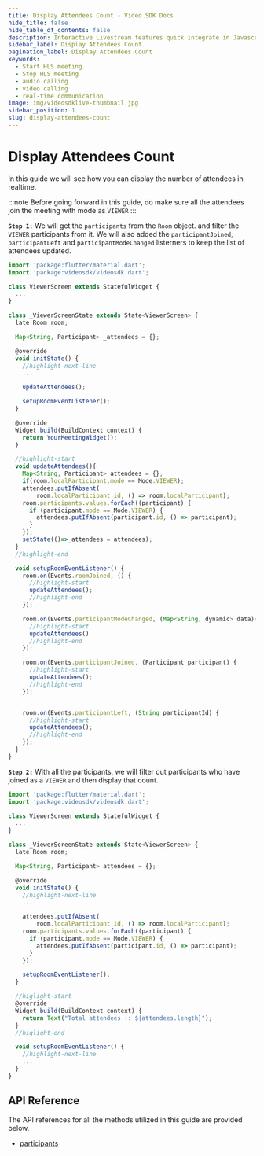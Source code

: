 ```yaml
---
title: Display Attendees Count - Video SDK Docs
hide_title: false
hide_table_of_contents: false
description: Interactive Livestream features quick integrate in Javascript, React JS, Android, IOS, React Native, Flutter with Video SDK to add live video & audio conferencing to your applications.
sidebar_label: Display Attendees Count
pagination_label: Display Attendees Count
keywords:
  - Start HLS meeting
  - Stop HLS meeting
  - audio calling
  - video calling
  - real-time communication
image: img/videosdklive-thumbnail.jpg
sidebar_position: 1
slug: display-attendees-count
---
```


# Display Attendees Count

In this guide we will see how you can display the number of attendees in realtime.

:::note
Before going forward in this guide, do make sure all the attendees join the meeting with mode as `VIEWER`
:::

**`Step 1:`** We will get the `participants` from the `Room` object. and filter the `VIEWER` participants from it. We will also added the `participantJoined`, `participantLeft` and `participantModeChanged` listerners to keep the list of attendees updated.

```js
import 'package:flutter/material.dart';
import 'package:videosdk/videosdk.dart';

class ViewerScreen extends StatefulWidget {
  ...
}

class _ViewerScreenState extends State<ViewerScreen> {
  late Room room;

  Map<String, Participant> _attendees = {};

  @override
  void initState() {
    //highlight-next-line
    ...

    updateAttendees();

    setupRoomEventListener();
  }

  @override
  Widget build(BuildContext context) {
    return YourMeetingWidget();
  }

  //highlight-start
  void updateAttendees(){
    Map<String, Participant> attendees = {};
    if(room.localParticipant.mode == Mode.VIEWER);
    attendees.putIfAbsent(
        room.localParticipant.id, () => room.localParticipant);
    room.participants.values.forEach((participant) {
      if (participant.mode == Mode.VIEWER) {
        attendees.putIfAbsent(participant.id, () => participant);
      }
    });
    setState(()=>_attendees = attendees);
  }
  //highlight-end

  void setupRoomEventListener() {
    room.on(Events.roomJoined, () {
      //highlight-start
      updateAttendees();
      //highlight-end
    });

    room.on(Events.participantModeChanged, (Map<String, dynamic> data){
      //highlight-start
      updateAttendees()
      //highlight-end
    });

    room.on(Events.participantJoined, (Participant participant) {
      //highlight-start
      updateAttendees();
      //highlight-end
    });


    room.on(Events.participantLeft, (String participantId) {
      //highlight-start
      updateAttendees();
      //highlight-end
    });
  }
}
```

**`Step 2:`** With all the participants, we will filter out participants who have joined as a `VIEWER` and then display that count.

```js
import 'package:flutter/material.dart';
import 'package:videosdk/videosdk.dart';

class ViewerScreen extends StatefulWidget {
  ...
}

class _ViewerScreenState extends State<ViewerScreen> {
  late Room room;

  Map<String, Participant> attendees = {};

  @override
  void initState() {
    //highlight-next-line
    ...

    attendees.putIfAbsent(
        room.localParticipant.id, () => room.localParticipant);
    room.participants.values.forEach((participant) {
      if (participant.mode == Mode.VIEWER) {
        attendees.putIfAbsent(participant.id, () => participant);
      }
    });

    setupRoomEventListener();
  }

  //higlight-start
  @override
  Widget build(BuildContext context) {
    return Text("Total attendees :: ${attendees.length}");
  }
  //higlight-end

  void setupRoomEventListener() {
    //highlight-next-line
    ...
  }
}
```

## API Reference

The API references for all the methods utilized in this guide are provided below.

- [participants](/flutter/api/sdk-reference/room-class/properties#participants)

